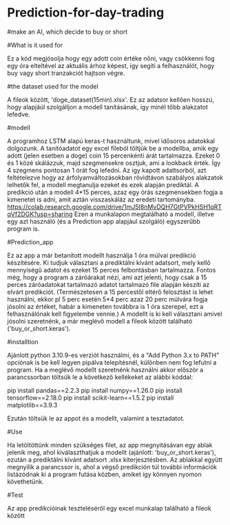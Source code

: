 # Prediction-for-day-trading
#make an AI, which decide to buy or short

#What is it used for

Ez a kód megjósolja hogy egy adott coin értéke nőni, vagy csökkenni fog egy óra elteltével az aktuális árhoz képest, így segíti a felhasználót, hogy buy vagy short tranzakciót hajtson végre. 

#the dataset used for the model

A fileok között, 'doge_dataset(15min).xlsx'. Ez az adatsor kellően hosszú, hogy alapjáúl szolgálljon a modell tanításának, így minél tőbb alakzatot lefedve.

#modell

A programhoz LSTM alapú keras-t használtunk, mivel idősoros adatokkal dolgozunk. 
A tanítóadatot egy excel fileból töltjük be a modellba, amik egy adott (jelen esetben a doge) coin 15 percenkénti árát tartalmazza. Ezeket 0 és 1 közé skálázzuk, majd szegmensekre osztjuk, ami a lookback érték. Így 4 szegmens pontosan 1 órát fog lefedni. Az így kapott adattsorból, azt feltételezve hogy az árfolyamváltozásokban rövidtávon szabályos alakzatok lelhetők fel, a modell megtanulja ezeket és ezek alapján prediktál. A predikció után a modell 4*15 perces, azaz egy órás szegmensekben fogja a kimenetet is adni, amit aztán visszaskáláz az eredeti tartományba.
https://colab.research.google.com/drive/1mJ5I8nMvDQH7GtPVPkHSH1qRTqVf2DGK?usp=sharing
Ezen a munkalapon megtalálható a modell, illetve egy azt használó (és a Prediction app alapjául szolgáló) egyszerűbb program is.

#Prediction_app

Ez az app a már betanított modellt használja 1 óra múlvai predikció készítésére. Ki tudjuk választani a prediktálni kívánt adatsort, mely kellő mennyiségű adatot és ezeket 15 perces felbontásban tartalmazza. Fontos még, hogy a program a záróárakat nézi, ami azt jelenti, hogy csak a 15 perces záróadatokat tartalmazó adatot tartalmazó file alapján készíti az elvárt predikciót. (Természetesen a 15 percestől eltérő felosztást is lehet használni, ekkor pl 5 perc esetén 5*4 perc azaz 20 perc múlvára fogja jósolni az értéket, habár a kimeneten továbbra is 1 óra szerepel, ezt a felhasználónak kell figyelembe vennie.) A modellt is ki kell választani amivel jósolni szeretnénk, a már meglévő modell a fileok között található ('buy_or_short.keras').


#installtion

Ajánlott python 3.10.9-es verziót használmi, és a "Add Python 3.x to PATH" opciónak is be kell legyen pipálva telepítésnél, különben nem fog lefutni a program.
Ha a meglévő modellt szeretnénk használni akkor először a parancssorban töltsük le a következő kellékeket az alábbi kóddal:

 pip install pandas==2.2.3 
 pip install numpy==1.26.0 
 pip install tensorflow==2.18.0 
 pip install scikit-learn==1.5.2 
 pip install matplotlib==3.9.3 

Ezután töltsük le az appot és a modellt, valamint a tesztadatot.

#Use

Ha letöltöttünk minden szükséges filet, az app megnyitásávan egy ablak jelenik meg, ahol kiválaszthatjuk a modellt (ajánlott: 'buy_or_short.keras'), ezután a prediktálni kívánt adatsort .xlsx kiterjesztésben. Az ablakkal együtt megnyílik a parancssor is, ahol a végső predikción túl további információk listázódnak ki a program futása közben, amiket így könnyen nyomon követhetünk.

#Test

Az app predikcióinak teszteléséről egy excel munkalap található a fileok között

